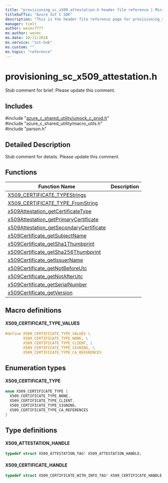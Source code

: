 ```yaml
---                             
title: "provisioning_sc_x509_attestation.h header file reference | Microsoft Docs" 
titleSuffix: "Azure IoT C SDK"            
description: "This is the header file reference page for provisioning_sc_x509_attestation.h in the Azure IoT C SDK. This SDK is used with the Azure IoT Hub and Azure IoT Hub Device Provisioning Service"            
manager: timlt                 
author: wesmc7777              
ms.author: wesmc               
ms.date: 10/11/2018                    
ms.service: "iot-hub"             
ms.custom: ""                
ms.topic: "reference"        
---                            
```


# provisioning_sc_x509_attestation.h 

Stub comment for brief. Please update this comment.

## Includes

\#include "[azure_c_shared_utility/umock_c_prod.h](umock-c-prod-h.md)"  
\#include "azure_c_shared_utility/macro_utils.h"  
\#include "parson.h"  

## Detailed Description

Stub comment for details. Please update this comment.

## Functions

Function Name                  | Description                                
--------------------------------|---------------------------------------------
[X509_CERTIFICATE_TYPEStrings](./provisioning-sc-x509-attestation-h/x509-certificate-typestrings.md)            | 
[X509_CERTIFICATE_TYPE_FromString](./provisioning-sc-x509-attestation-h/x509-certificate-type-fromstring.md)            | 
[x509Attestation_getCertificateType](./provisioning-sc-x509-attestation-h/x509attestation-getcertificatetype.md)            | 
[x509Attestation_getPrimaryCertificate](./provisioning-sc-x509-attestation-h/x509attestation-getprimarycertificate.md)            | 
[x509Attestation_getSecondaryCertificate](./provisioning-sc-x509-attestation-h/x509attestation-getsecondarycertificate.md)            | 
[x509Certificate_getSubjectName](./provisioning-sc-x509-attestation-h/x509certificate-getsubjectname.md)            | 
[x509Certificate_getSha1Thumbprint](./provisioning-sc-x509-attestation-h/x509certificate-getsha1thumbprint.md)            | 
[x509Certificate_getSha256Thumbprint](./provisioning-sc-x509-attestation-h/x509certificate-getsha256thumbprint.md)            | 
[x509Certificate_getIssuerName](./provisioning-sc-x509-attestation-h/x509certificate-getissuername.md)            | 
[x509Certificate_getNotBeforeUtc](./provisioning-sc-x509-attestation-h/x509certificate-getnotbeforeutc.md)            | 
[x509Certificate_getNotAfterUtc](./provisioning-sc-x509-attestation-h/x509certificate-getnotafterutc.md)            | 
[x509Certificate_getSerialNumber](./provisioning-sc-x509-attestation-h/x509certificate-getserialnumber.md)            | 
[x509Certificate_getVersion](./provisioning-sc-x509-attestation-h/x509certificate-getversion.md)            | 

## Macro definitions

#### X509_CERTIFICATE_TYPE_VALUES

```C
#define X509_CERTIFICATE_TYPE_VALUES \
        X509_CERTIFICATE_TYPE_NONE, \
        X509_CERTIFICATE_TYPE_CLIENT, \
        X509_CERTIFICATE_TYPE_SIGNING, \
        X509_CERTIFICATE_TYPE_CA_REFERENCES 
```

## Enumeration types

#### X509_CERTIFICATE_TYPE

```C
enum X509_CERTIFICATE_TYPE {
  X509_CERTIFICATE_TYPE_NONE,
  X509_CERTIFICATE_TYPE_CLIENT,
  X509_CERTIFICATE_TYPE_SIGNING,
  X509_CERTIFICATE_TYPE_CA_REFERENCES
}
```

## Type definitions

#### X509_ATTESTATION_HANDLE

```C
typedef struct X509_ATTESTATION_TAG* X509_ATTESTATION_HANDLE;
```

#### X509_CERTIFICATE_HANDLE

```C
typedef struct X509_CERTIFICATE_WITH_INFO_TAG* X509_CERTIFICATE_HANDLE;
```

